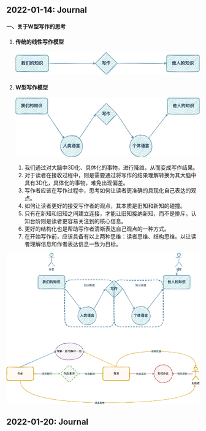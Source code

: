 ## 2022-01-14: Journal

#### 一、关于W型写作的思考

1. #### 传统的线性写作模型

   ![image.jpeg](https://raw.githubusercontent.com/ZJL2019/picGo/main/img/202201201416673.png)

2. #### W型写作模型

   ![image.jpeg](https://raw.githubusercontent.com/ZJL2019/picGo/main/img/202201201416674.png)

   1. 我们通过对大脑中3D化、具体化的事物，进行降维，从而变成写作结果。
   2. 对于读者在接收过程中，则是需要通过将写作的结果理解转换为其大脑中具有3D化，具体化的事物，难免出现偏差。
   3. 写作者应该在写作过程中，思考如何让读者更准确的具现化自己表达的观点。
   4. 如何让读者更好的接受写作者的观点，其本质是旧知和新知的碰撞。
   5. 只有在新知和旧知之间建立连接，才能让旧知接纳新知，而不是排斥。认知台阶则是读者更容易关注到的核心信息。
   6. 更好的结构化也是帮助写作者清晰表达自己观点的一种方式。
   7. 在开始写作前，应该具备有以上两种思维：读者思维、结构思维。以让读者理解信息和作者表达信息一致为目标。

![image.jpeg](https://raw.githubusercontent.com/ZJL2019/picGo/main/img/202201201416675.png)



## 2022-01-20: Journal

